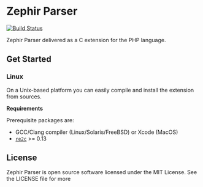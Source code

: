 # Zephir Parser

[![Build Status](https://travis-ci.org/phalcon/php-zephir-parser.svg?branch=master)](https://travis-ci.org/phalcon/php-zephir-parser)

Zephir Parser delivered as a C extension for the PHP language.

## Get Started

### Linux

On a Unix-based platform you can easily compile and install the extension from sources.

**Requirements**

Prerequisite packages are:

* GCC/Clang compiler (Linux/Solaris/FreeBSD) or Xcode (MacOS)
* [`re2c`](http://re2c.org/) >= 0.13

## License

Zephir Parser is open source software licensed under the MIT License. See the LICENSE file for more
